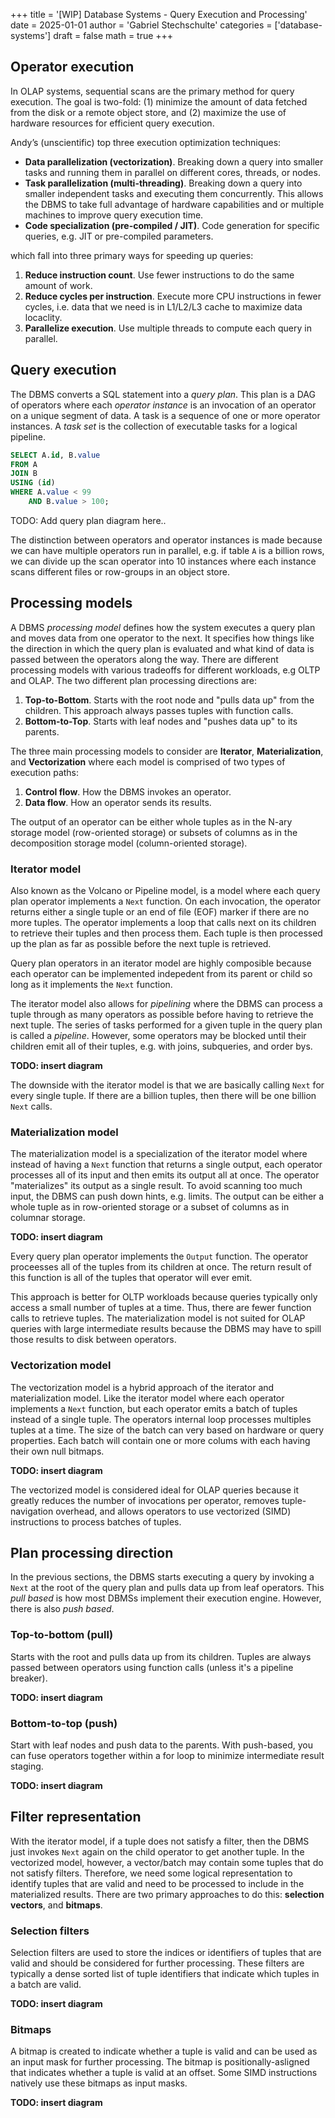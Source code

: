 +++
title = '[WIP] Database Systems - Query Execution and Processing'
date = 2025-01-01
author = 'Gabriel Stechschulte'
categories = ['database-systems']
draft = false
math = true
+++

## Operator execution

In OLAP systems, sequential scans are the primary method for query execution. The goal is two-fold: (1) minimize the amount of data fetched from the disk or a remote object store, and (2) maximize the use of hardware resources for efficient query execution.

Andy’s (unscientific) top three execution optimization techniques:
- **Data parallelization (vectorization)**. Breaking down a query into smaller tasks and running them in parallel on different cores, threads, or nodes.
- **Task parallelization (multi-threading)**. Breaking down a query into smaller independent tasks and executing them concurrently. This allows the DBMS to take full advantage of hardware capabilities and or multiple machines to improve query execution time.
- **Code specialization (pre-compiled / JIT)**. Code generation for specific queries, e.g. JIT or pre-compiled parameters.

which fall into three primary ways for speeding up queries:

1. **Reduce instruction count**. Use fewer instructions to do the same amount of work.
1. **Reduce cycles per instruction**. Execute more CPU instructions in fewer cycles, i.e. data that we need is in L1/L2/L3 cache to maximize data locaclity.
1. **Parallelize execution**. Use multiple threads to compute each query in parallel.

## Query execution

The DBMS converts a SQL statement into a *query plan*. This plan is a DAG of operators where each _operator instance_ is an invocation of an operator on a unique segment of data. A task is a sequence of one or more operator instances. A _task set_ is the collection of executable tasks for a logical pipeline.

```SQL
SELECT A.id, B.value
FROM A
JOIN B
USING (id)
WHERE A.value < 99
	AND B.value > 100;
```

TODO: Add query plan diagram here..

The distinction between operators and operator instances is made because we can have multiple operators run in parallel, e.g. if table `A` is a billion rows, we can divide up the scan operator into 10 instances where each instance scans different files or row-groups in an object store.

## Processing models

A DBMS _processing model_ defines how the system executes a query plan and moves data from one operator to the next. It specifies how things like the direction in which the query plan is evaluated and what kind of data is passed between the operators along the way. There are different processing models with various tradeoffs for different workloads, e.g OLTP and OLAP. The two different plan processing directions are:

1. **Top-to-Bottom**. Starts with the root node and "pulls data up" from the children. This approach always passes tuples with function calls.
2. **Bottom-to-Top**. Starts with leaf nodes and "pushes data up" to its parents.

The three main processing models to consider are **Iterator**, **Materialization**, and **Vectorization** where each model is comprised of two types of execution paths:

1. **Control flow**. How the DBMS invokes an operator.
2. **Data flow**. How an operator sends its results.

The output of an operator can be either whole tuples as in the N-ary storage model (row-oriented storage) or subsets of columns as in the decomposition storage model (column-oriented storage).

### Iterator model

Also known as the Volcano or Pipeline model, is a model where each query plan operator implements a `Next` function. On each invocation, the operator returns either a single tuple or an end of file (EOF) marker if there are no more tuples. The operator implements a loop that calls next on its children to retrieve their tuples and then process them. Each tuple is then processed up the plan as far as possible before
the next tuple is retrieved.

Query plan operators in an iterator model are highly composible because each operator can be implemented indepedent from its parent or child so long as it implements the `Next` function.

The iterator model also allows for *pipelining* where the DBMS can process a tuple through as many operators as possible before having to retrieve the next tuple. The series of tasks performed for a given tuple in the query plan is called a *pipeline*. However, some operators may be blocked until their children emit all of their tuples, e.g. with joins, subqueries, and order bys.

**TODO: insert diagram**

The downside with the iterator model is that we are basically calling `Next` for every single tuple. If there are a billion tuples, then there will be one billion `Next` calls.

### Materialization model

The materialization model is a specialization of the iterator model where instead of having a `Next` function that returns a single output, each operator processes all of its input and then emits its output all at once. The operator "materializes" its output as a single result. To avoid scanning too much input, the DBMS can push down hints, e.g. limits. The output can be either a whole tuple as in row-oriented storage or a subset of columns as in columnar storage.

**TODO: insert diagram**

Every query plan operator implements the `Output` function. The operator proceesses all of the tuples from its children at once. The return result of this function is all of the tuples that operator will ever emit.

This approach is better for OLTP workloads because queries typically only access a small number of tuples at a time. Thus, there are fewer function calls to retrieve tuples. The materialization model is not suited for OLAP queries with large intermediate results because the DBMS may have to spill those results to disk between operators.

### Vectorization model

The vectorization model is a hybrid approach of the iterator and materialization model. Like the iterator model where each operator implements a `Next` function, but each operator emits a batch of tuples instead of a single tuple. The operators internal loop processes multiples tuples at a time. The size of the batch can very based on hardware or query properties. Each batch will contain one or more colums with each having their own null bitmaps.

**TODO: insert diagram**

The vectorized model is considered ideal for OLAP queries because it greatly reduces the number of invocations per operator, removes tuple-navigation overhead, and allows operators to use vectorized (SIMD) instructions to process batches of tuples.

## Plan processing direction

In the previous sections, the DBMS starts executing a query by invoking a `Next` at the root of the query plan and pulls data up from leaf operators. This *pull based* is how most DBMSs implement their execution engine. However, there is also *push based*.

### Top-to-bottom (pull)

Starts with the root and pulls data up from its children. Tuples are always passed between operators using function calls (unless it's a pipeline breaker).

**TODO: insert diagram**

### Bottom-to-top (push)

Start with leaf nodes and push data to the parents. With push-based, you can fuse operators together within a for loop to minimize intermediate result staging.

**TODO: insert diagram**

## Filter representation

With the iterator model, if a tuple does not satisfy a filter, then the DBMS just invokes `Next` again on the child operator to get another tuple. In the vectorized model, however, a vector/batch may contain some tuples that do not satisfy filters. Therefore, we need some logical representation to identify tuples that are valid and need to be processed to include in the materialized results. There are two primary approaches to do this: **selection vectors**, and **bitmaps**.

### Selection filters

Selection filters are used to store the indices or identifiers of tuples that are valid and should be considered for further processing. These filters are typically a dense sorted list of tuple identifiers that indicate which tuples in a batch are valid.

**TODO: insert diagram**

### Bitmaps

A bitmap is created to indicate whether a tuple is valid and can be used as an input mask for further processing. The bitmap is positionally-asligned that indicates whether a tuple is valid at an offset. Some SIMD instructions natively use these bitmaps as input masks.

**TODO: insert diagram**

